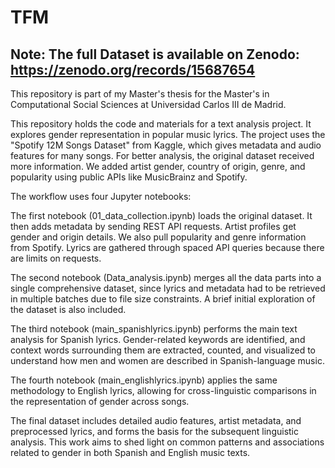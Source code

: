 # TFM

## Note: The full Dataset is available on Zenodo: https://zenodo.org/records/15687654
This repository is part of my Master's thesis for the Master's in Computational Social Sciences at Universidad Carlos III de Madrid.

This repository holds the code and materials for a text analysis project. It explores gender representation in popular music lyrics. The project uses the "Spotify 12M Songs Dataset" from Kaggle, which gives metadata and audio features for many songs. For better analysis, the original dataset received more information. We added artist gender, country of origin, genre, and popularity using public APIs like MusicBrainz and Spotify.

The workflow uses four Jupyter notebooks:

The first notebook (01_data_collection.ipynb) loads the original dataset. It then adds metadata by sending REST API requests. Artist profiles get gender and origin details. We also pull popularity and genre information from Spotify. Lyrics are gathered through spaced API queries because there are limits on requests.

The second notebook (Data_analysis.ipynb) merges all the data parts into a single comprehensive dataset, since lyrics and metadata had to be retrieved in multiple batches due to file size constraints. A brief initial exploration of the dataset is also included.

The third notebook (main_spanishlyrics.ipynb) performs the main text analysis for Spanish lyrics. Gender-related keywords are identified, and context words surrounding them are extracted, counted, and visualized to understand how men and women are described in Spanish-language music.

The fourth notebook (main_englishlyrics.ipynb) applies the same methodology to English lyrics, allowing for cross-linguistic comparisons in the representation of gender across songs.

The final dataset includes detailed audio features, artist metadata, and preprocessed lyrics, and forms the basis for the subsequent linguistic analysis. This work aims to shed light on common patterns and associations related to gender in both Spanish and English music texts.
